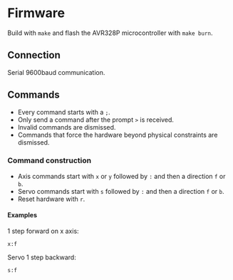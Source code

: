 # Firmware

Build with `make` and flash the AVR328P microcontroller with `make burn`.


## Connection

Serial 9600baud communication.


## Commands

* Every command starts with a `;`.
* Only send a command after the prompt `>` is received.
* Invalid commands are dismissed.
* Commands that force the hardware beyond physical constraints are dismissed.

### Command construction

* Axis commands start with `x` or `y` followed by `:` and then a direction `f`
  or `b`.
* Servo commands start with `s` followed by `:` and then a direction `f` or `b`.
* Reset hardware with `r`.

#### Examples

1 step forward on x axis:

    x:f

Servo 1 step backward:

    s:f
